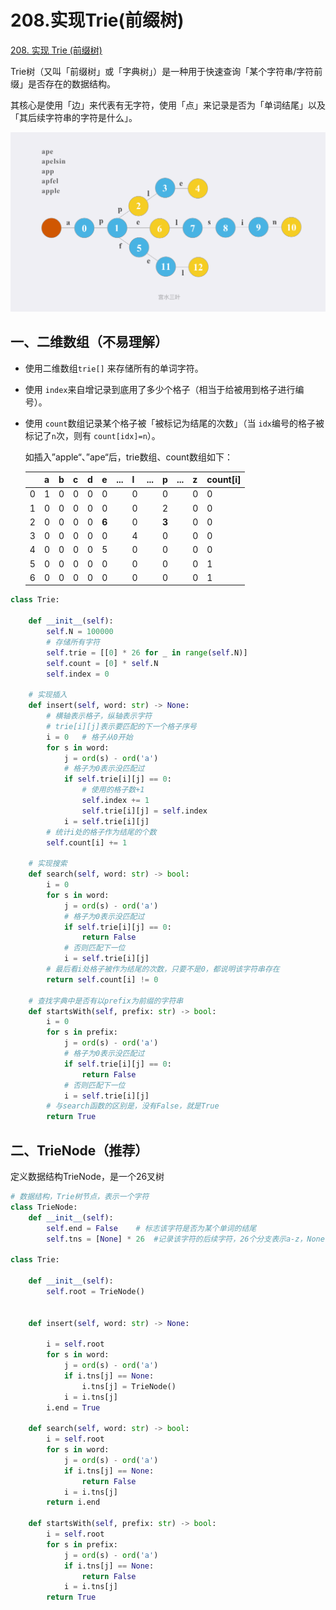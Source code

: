 # 208.实现Trie(前缀树)
[208. 实现 Trie (前缀树)](https://leetcode.cn/problems/implement-trie-prefix-tree/)

 Trie树（又叫「前缀树」或「字典树」）是一种用于快速查询「某个字符串/字符前缀」是否存在的数据结构。

其核心是使用「边」来代表有无字符，使用「点」来记录是否为「单词结尾」以及「其后续字符串的字符是什么」。

![图片](images/208.实现Trie(前缀树)/640.png)

## 一、二维数组（不易理解）

- 使用二维数组`trie[]` 来存储所有的单词字符。

- 使用 `index`来自增记录到底用了多少个格子（相当于给被用到格子进行编号）。

- 使用 `count`数组记录某个格子被「被标记为结尾的次数」（当 `idx`编号的格子被标记了`n`次，则有 `count[idx]=n`）。

  如插入”apple“、”ape“后，trie数组、count数组如下：

  |      | a    | b    | c    | d    | e     | ...  | l    | ...  | p     | ...  | z    | count[i] |
  | ---- | ---- | ---- | ---- | ---- | ----- | ---- | ---- | ---- | ----- | ---- | ---- | -------- |
  | 0    | 1    | 0    | 0    | 0    | 0     |      | 0    |      | 0     |      | 0    | 0        |
  | 1    | 0    | 0    | 0    | 0    | 0     |      | 0    |      | 2     |      | 0    | 0        |
  | 2    | 0    | 0    | 0    | 0    | **6** |      | 0    |      | **3** |      | 0    | 0        |
  | 3    | 0    | 0    | 0    | 0    | 0     |      | 4    |      | 0     |      | 0    | 0        |
  | 4    | 0    | 0    | 0    | 0    | 5     |      | 0    |      | 0     |      | 0    | 0        |
  | 5    | 0    | 0    | 0    | 0    | 0     |      | 0    |      | 0     |      | 0    | 1        |
  | 6    | 0    | 0    | 0    | 0    | 0     |      | 0    |      | 0     |      | 0    | 1        |

  

```python
class Trie:

    def __init__(self):
        self.N = 100000
        # 存储所有字符
        self.trie = [[0] * 26 for _ in range(self.N)]
        self.count = [0] * self.N
        self.index = 0
    
    # 实现插入
    def insert(self, word: str) -> None:
        # 横轴表示格子，纵轴表示字符
        # trie[i][j]表示要匹配的下一个格子序号
        i = 0	# 格子从0开始
        for s in word:
            j = ord(s) - ord('a')
            # 格子为0表示没匹配过
            if self.trie[i][j] == 0:
                # 使用的格子数+1
                self.index += 1
                self.trie[i][j] = self.index
            i = self.trie[i][j]
        # 统计i处的格子作为结尾的个数
        self.count[i] += 1

    # 实现搜索
    def search(self, word: str) -> bool:
        i = 0
        for s in word:
            j = ord(s) - ord('a')
            # 格子为0表示没匹配过
            if self.trie[i][j] == 0:
                return False
            # 否则匹配下一位
            i = self.trie[i][j]
        # 最后看i处格子被作为结尾的次数，只要不是0，都说明该字符串存在
        return self.count[i] != 0

    # 查找字典中是否有以prefix为前缀的字符串
    def startsWith(self, prefix: str) -> bool:
        i = 0
        for s in prefix:
            j = ord(s) - ord('a')
            # 格子为0表示没匹配过
            if self.trie[i][j] == 0:
                return False
            # 否则匹配下一位
            i = self.trie[i][j]
        # 与search函数的区别是，没有False，就是True
        return True
```



## 二、TrieNode（推荐）

定义数据结构TrieNode，是一个26叉树

```python
# 数据结构，Trie树节点，表示一个字符
class TrieNode:
    def __init__(self):
        self.end = False	# 标志该字符是否为某个单词的结尾
        self.tns = [None] * 26	#记录该字符的后续字符，26个分支表示a-z，None表示无后续

class Trie:

    def __init__(self):
        self.root = TrieNode()


    def insert(self, word: str) -> None:

        i = self.root
        for s in word:
            j = ord(s) - ord('a')
            if i.tns[j] == None:
                i.tns[j] = TrieNode()
            i = i.tns[j]
        i.end = True

    def search(self, word: str) -> bool:
        i = self.root
        for s in word:
            j = ord(s) - ord('a')
            if i.tns[j] == None:
                return False
            i = i.tns[j]
        return i.end

    def startsWith(self, prefix: str) -> bool:
        i = self.root
        for s in prefix:
            j = ord(s) - ord('a')
            if i.tns[j] == None:
                return False
            i = i.tns[j]
        return True
```
